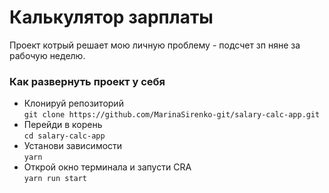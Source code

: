 # Калькулятор зарплаты

Проект котрый решает мою личную проблему - подсчет зп няне за рабочую неделю.

### Как развернуть проект у себя 
- Клонируй репозиторий  
`git clone https://github.com/MarinaSirenko-git/salary-calc-app.git`  
- Перейди в корень  
`cd salary-calc-app`  
- Установи зависимости  
`yarn`  
- Открой окно терминала и запусти CRA  
`yarn run start`  
